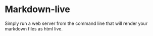 Markdown-live
=============

Simply run a web server from the command line that will render your
markdown files as html live.
